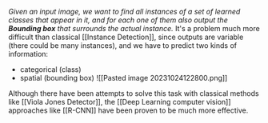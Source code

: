 _Given an input image, we want to find all instances of a set of learned classes that appear in it, and for each one of them also output the **Bounding box** that surrounds the actual instance._
It's a problem much more difficult than classical [[Instance Detection]], since outputs are variable (there could be many instances), and we have to predict two kinds of information:
- categorical (class)
- spatial (bounding box)
![[Pasted image 20231024122800.png]]

Although there have been attempts to solve this task with classical methods like [[Viola Jones Detector]], the [[Deep Learning computer vision]] approaches like [[R-CNN]] have been proven to be much more effective.
